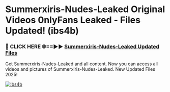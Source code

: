 # Summerxiris-Nudes-Leaked Original Videos 0nlyFans Leaked - Files Updated! (ibs4b)

<h3>🔴 CLICK HERE 🌐==►► <a href="https://tinyurl.com/yc6ubb5a" rel="nofollow">Summerxiris-Nudes-Leaked Updated Files</a></h3>

Get Summerxiris-Nudes-Leaked and all content. Now you can access all videos and pictures of Summerxiris-Nudes-Leaked. New Updated Files 2025!

[![ibs4b](https://i.imgur.com/7eu0CRL.gif)](https://tinyurl.com/yc6ubb5a)
